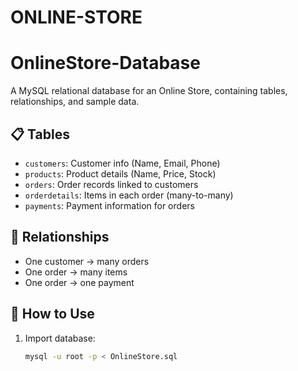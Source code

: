 # ONLINE-STORE
# OnlineStore-Database

A MySQL relational database for an Online Store, containing tables, relationships, and sample data.

## 📋 Tables

- `customers`: Customer info (Name, Email, Phone)
- `products`: Product details (Name, Price, Stock)
- `orders`: Order records linked to customers
- `orderdetails`: Items in each order (many-to-many)
- `payments`: Payment information for orders

## 🔗 Relationships

- One customer → many orders  
- One order → many items  
- One order → one payment  

## 💾 How to Use

1. Import database:
   ```bash
   mysql -u root -p < OnlineStore.sql
